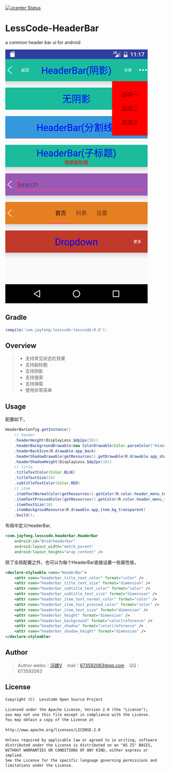 [![Jcenter Status](https://api.bintray.com/packages/openproject/maven/lesscode-headerbar/images/download.svg)](https://bintray.com/openproject/maven/lesscode-headerbar)

# LessCode-HeaderBar
a common header bar ui for android

![Screenshot](art/demo.png)

## Gradle

```groovy
compile('com.jayfeng:lesscode-lesscode:0.8');
```

## Overview
> * 支持常见状态栏效果
> * 支持副标题
> * 支持阴影
> * 支持搜索
> * 支持弹窗
> * 使用非常简单

## Usage
配置如下，
```java
HeaderBarConfig.getInstance()
    // header
    .headerHeight(DisplayLess.$dp2px(56))
    .headerBackgroundDrawable(new ColorDrawable(Color.parseColor("#1abc9c")))
    .headerBackIcon(R.drawable.app_back)
    .headerShadowDrawable(getResources().getDrawable(R.drawable.app_shadow))
    .headerShadowHeight(DisplayLess.$dp2px(16))
    // title
    .titleTextColor(Color.BLUE)
    .titleTextSize(24)
    .subtitleTextColor(Color.RED)
    // item
    .itemTextNormalColor(getResources().getColor(R.color.header_menu_text_normal_color))
    .itemTextPressedColor(getResources().getColor(R.color.header_menu_text_pressed_color))
    .itemTextSize(10)
    .itemBackgroudResource(R.drawable.app_item_bg_transparent)
    .build();
```
布局中定义HeaderBar,
```xml
<com.jayfeng.lesscode.headerbar.HeaderBar
    android:id="@+id/headerbar"
    android:layout_width="match_parent"
    android:layout_height="wrap_content" />
```
除了全局配置之外，也可以为每个HeaderBar直接设置一些属性值，
```xml
<declare-styleable name="HeaderBar">
    <attr name="headerbar_title_text_color" format="color" />
    <attr name="headerbar_title_text_size" format="dimension" />
    <attr name="headerbar_subtitle_text_color" format="color" />
    <attr name="headerbar_subtitle_text_size" format="dimension" />
    <attr name="headerbar_item_text_normal_color" format="color" />
    <attr name="headerbar_item_text_pressed_color" format="color" />
    <attr name="headerbar_item_text_size" format="dimension" />
    <attr name="headerbar_height" format="dimension" />
    <attr name="headerbar_background" format="color|reference" />
    <attr name="headerbar_shadow" format="color|reference" />
    <attr name="headerbar_shadow_height" format="dimension" />
</declare-styleable>
```

## Author

> Author weibo：<a href="http://weibo.com/xiaofengjian" target="_blank">冯建V</a>&nbsp;&nbsp;&nbsp;&nbsp;mail：673592063@qq.com&nbsp;&nbsp;&nbsp;&nbsp;QQ：673592063

## License

```
Copyright (C)  LessCode Open Source Project

Licensed under the Apache License, Version 2.0 (the "License");
you may not use this file except in compliance with the License.
You may obtain a copy of the License at

http://www.apache.org/licenses/LICENSE-2.0

Unless required by applicable law or agreed to in writing, software
distributed under the License is distributed on an "AS IS" BASIS,
WITHOUT WARRANTIES OR CONDITIONS OF ANY KIND, either express or implied.
See the License for the specific language governing permissions and
limitations under the License.

